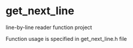 # get_next_line
line-by-line reader function project


Function usage is specified in get_next_line.h file
